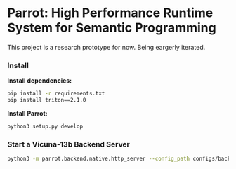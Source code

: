 # Parrot: High Performance Runtime System for Semantic Programming​

This project is a research prototype for now. Being eargerly iterated.

### Install

**Install dependencies:**

```bash
pip install -r requirements.txt
pip install triton==2.1.0
```

**Install Parrot:**

```bash
python3 setup.py develop
```

### Start a Vicuna-13b Backend Server

```bash
python3 -m parrot.backend.native.http_server --config_path configs/backend/native/vicuna_13b_v1.3.json
```